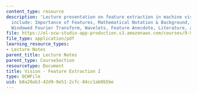 ```yaml
---
content_type: resource
description: 'Lecture presentation on feature extraction in machine vision. Topics
  include: Importance of Features, Mathematical Notation & Background, Fourier Transform,
  Windowed Fourier Transform, Wavelets, Feature Anecdote, Literature, and Homework.'
file: https://ol-ocw-studio-app-production.s3.amazonaws.com/courses/9-913-pattern-recognition-for-machine-vision-fall-2004/b8a20ab342d99e512cfc84cc1ab0b5be_class_3.pdf
file_type: application/pdf
learning_resource_types:
- Lecture Notes
parent_title: Lecture Notes
parent_type: CourseSection
resourcetype: Document
title: Vision - Feature Extraction I
type: OCWFile
uid: b8a20ab3-42d9-9e51-2cfc-84cc1ab0b5be
---
```

